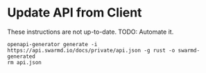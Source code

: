 # Update API from Client

These instructions are not up-to-date.
TODO: Automate it.

```
openapi-generator generate -i https://api.swarmd.io/docs/private/api.json -g rust -o swarmd-generated
rm api.json
```
